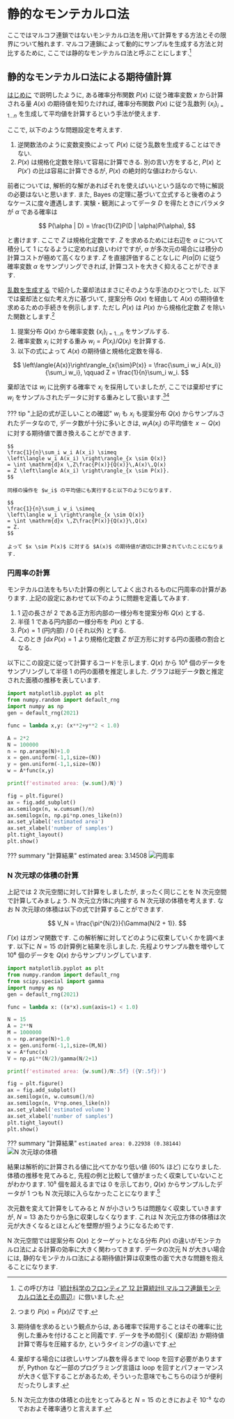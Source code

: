# 静的なモンテカルロ法

ここではマルコフ連鎖ではないモンテカルロ法を用いて計算をする方法とその限界について触れます. マルコフ連鎖によって動的にサンプルを生成する方法と対比するために, ここでは静的なモンテカルロ法と呼ぶことにします.[^1]

[^1]: この呼び方は『[統計科学のフロンティア 12 計算統計II マルコフ連鎖モンテカルロ法とその周辺][iba]』に倣いました.

[iba]: https://www.amazon.co.jp/dp/400730789X


## 静的なモンテカルロ法による期待値計算

[はじめに](./index.md) で説明したように, ある確率分布関数 $P(x)$ に従う確率変数 $x$ から計算される量 $A(x)$ の期待値を知りたければ, 確率分布関数 $P(x)$ に従う乱数列 $\{x_i\}_{i=1{\ldots}n}$ を生成して平均値を計算するという手法が使えます.

ここで, 以下のような問題設定を考えます.

1. 逆関数法のように変数変換によって $P(x)$ に従う乱数を生成することはできない.
1. $P(x)$ は規格化定数を除いて容易に計算できる. 別の言い方をすると, $P(x)$ と $P(x')$ の比は容易に計算できるが, $P(x)$ の絶対的な値はわからない.

前者については, 解析的な解があればそれを使えばいいという話なので特に解説の必要はないと思います. また, Bayes の定理に基づいて立式すると後者のようなケースに度々遭遇します. 実験・観測によってデータ $D$ を得たときにパラメタが $\alpha$ である確率は

$$
P(\alpha | D) = \frac{1}{Z}P(D | \alpha)P(\alpha),
$$

と書けます. ここで $Z$ は規格化定数です. $Z$ を求めるためには右辺を $\alpha$ について積分して 1 になるように定めれば良いわけですが, $\alpha$ が多次元の場合には積分の計算コストが極めて高くなります. $Z$ を直接評価することなしに $P(\alpha | D)$ に従う確率変数 $\alpha$ をサンプリングできれば, 計算コストを大きく抑えることができます.

[乱数を生成する](./generate_random_variables.md) で紹介した棄却法はまさにそのような手法のひとつでした. 以下では棄却法と似た考え方に基づいて, 提案分布 $Q(x)$ を経由して $A(x)$ の期待値を求めるための手続きを例示します. ただし $\tilde{P}(x)$ は $P(x)$ から規格化定数 $Z$ を除いた関数とします.[^2]

[^2]: つまり $P(x) = \tilde{P}(x)/Z$ です.

1. 提案分布 $Q(x)$ から確率変数 $\{x_i\}_{i=1{\ldots}n}$ をサンプルする.
2. 確率変数 $x_i$ に対する重み $w_i = \tilde{P}(x_i)/Q(x_i)$ を計算する.
3. 以下の式によって $A(x)$ の期待値と規格化定数を得る.

$$
\left\langle{A(x)}\right\rangle_{x{\sim}P(x)}
= \frac{\sum_i w_i A(x_i)}{\sum_i w_i},
\qquad
Z = \frac{1}{n}\sum_i w_i.
$$

棄却法では $w_i$ に比例する確率で $x_i$ を採用していましたが, ここでは棄却せずに $w_i$ をサンプルされたデータに対する重みとして扱います.[^3][^4]

[^3]: 期待値を求めるという観点からは, ある確率で採用することはその確率に比例した重みを付けることと同義です. データを予め間引く (棄却法) か期待値計算で寄与を圧縮するか, というタイミングの違いです.

[^4]: 棄却する場合には欲しいサンプル数を得るまで loop を回す必要がありますが, Python など一部のプログラミング言語は loop を回すとパフォーマンスが大きく低下することがあるため, そういった意味でもこちらのほうが便利だったりします.


??? tip "上記の式が正しいことの確認"
    $w_i$ も $x_i$ も提案分布 $Q(x)$ からサンプルされたデータなので, データ数が十分に多いときは, $w_i A(x_i)$ の平均値を $x \sim Q(x)$ に対する期待値で置き換えることができます.

    $$
    \frac{1}{n}\sum_i w_i A(x_i) \simeq
    \left\langle w_i A(x_i) \right\rangle_{x \sim Q(x)}
    = \int \mathrm{d}x \,Z\frac{P(x)}{Q(x)}\,A(x)\,Q(x)
    = Z \left\langle A(x_i) \right\rangle_{x \sim P(x)}.
    $$

    同様の操作を $w_i$ の平均値にも実行すると以下のようになります.

    $$
    \frac{1}{n}\sum_i w_i \simeq
    \left\langle w_i \right\rangle_{x \sim Q(x)}
    = \int \mathrm{d}x \,Z\frac{P(x)}{Q(x)}\,Q(x)
    = Z.
    $$

    よって $x \sim P(x)$ に対する $A(x)$ の期待値が適切に計算されていたことになります.


### 円周率の計算

モンテカルロ法をもちいた計算の例としてよく出されるものに円周率の計算があります. 上記の設定にあわせて以下のように問題を定義してみます.

1. 1 辺の長さが 2 である正方形内部の一様分布を提案分布 $Q(x)$ とする.
1. 半径 1 である円内部の一様分布を $P(x)$ とする.
1. $\tilde{P}(x) = 1$ (円内部) / $0$ (それ以外) とする.
1. このとき $\int\mathrm{d}x\,P(x) = 1$ より規格化定数 $Z$ が正方形に対する円の面積の割合となる.

以下にこの設定に従って計算するコードを示します. $Q(x)$ から 10⁵ 個のデータをサンプリングして半径 1 の円の面積を推定しました. グラフは総データ数と推定された面積の推移を表しています.

``` python
import matplotlib.pyplot as plt
from numpy.random import default_rng
import numpy as np
gen = default_rng(2021)

func = lambda x,y: (x**2+y**2 < 1.0)

A = 2*2
N = 100000
n = np.arange(N)+1.0
x = gen.uniform(-1,1,size=(N))
y = gen.uniform(-1,1,size=(N))
w = A*func(x,y)

print(f'estimated area: {w.sum()/N}')

fig = plt.figure()
ax = fig.add_subplot()
ax.semilogx(n, w.cumsum()/n)
ax.semilogx(n, np.pi*np.ones_like(n))
ax.set_ylabel('estimated area')
ax.set_xlabel('number of samples')
plt.tight_layout()
plt.show()
```

??? summary "計算結果"
    estimated area: 3.14508
    ![円周率](img/static_circle_dim2.png)


### N 次元球の体積の計算

上記では 2 次元空間に対して計算をしましたが, まったく同じことを N 次元空間で計算してみましょう. N 次元立方体に内接する N 次元球の体積を考えます. なお N 次元球の体積は以下の式で計算することができます.

$$
V_N = \frac{\pi^{N/2}}{\Gamma(N/2 + 1)}.
$$

$\Gamma(x)$ はガンマ関数です. この解析解に対してどのように収束していくかを調べます. 以下に $N=15$ の計算例と結果を示しました. 先程よりサンプル数を増やして 10⁶ 個のデータを $Q(x)$ からサンプリングしています.

``` python
import matplotlib.pyplot as plt
from numpy.random import default_rng
from scipy.special import gamma
import numpy as np
gen = default_rng(2021)

func = lambda x: ((x*x).sum(axis=1) < 1.0)

N = 15
A = 2**N
M = 1000000
n = np.arange(N)+1.0
x = gen.uniform(-1,1,size=(M,N))
w = A*func(x)
V = np.pi**(N/2)/gamma(N/2+1)

print(f'estimated area: {w.sum()/N:.5f} ({V:.5f})')

fig = plt.figure()
ax = fig.add_subplot()
ax.semilogx(n, w.cumsum()/n)
ax.semilogx(n, V*np.ones_like(n))
ax.set_ylabel('estimated volume')
ax.set_xlabel('number of samples')
plt.tight_layout()
plt.show()
```

??? summary "計算結果"
    ```
    estimated area: 0.22938 (0.38144)
    ```
    ![N 次元球の体積](img/static_circle_dimN.png)


結果は解析的に計算される値に比べてかなり低い値 (60% ほど) になりました. 体積の推移を見てみると, 先程の例と比較して値がまったく収束していないことがわかります. 10⁵ 個を超えるまでは 0 を示しており, $Q(x)$ からサンプルしたデータが 1 つも N 次元球に入らなかったことになります.[^5]

[^5]: N 次元立方体の体積との比をとってみると $N = 15$ のときにおよそ 10⁻⁵ なのでおおよそ確率通りと言えます.

次元数を変えて計算をしてみると $N$ が小さいうちは問題なく収束していきますが, $N = 13$ あたりから急に収束しなくなります. これは N 次元立方体の体積は次元が大きくなるとほとんどを壁際が担うようになるためです.

N 次元空間では提案分布 $Q(x)$ とターゲットとなる分布 $P(x)$ の違いがモンテカルロ法による計算の効率に大きく関わってきます. データの次元 N が大きい場合には, 静的なモンテカルロ法による期待値計算は収束性の面で大きな問題を抱えることになります.
